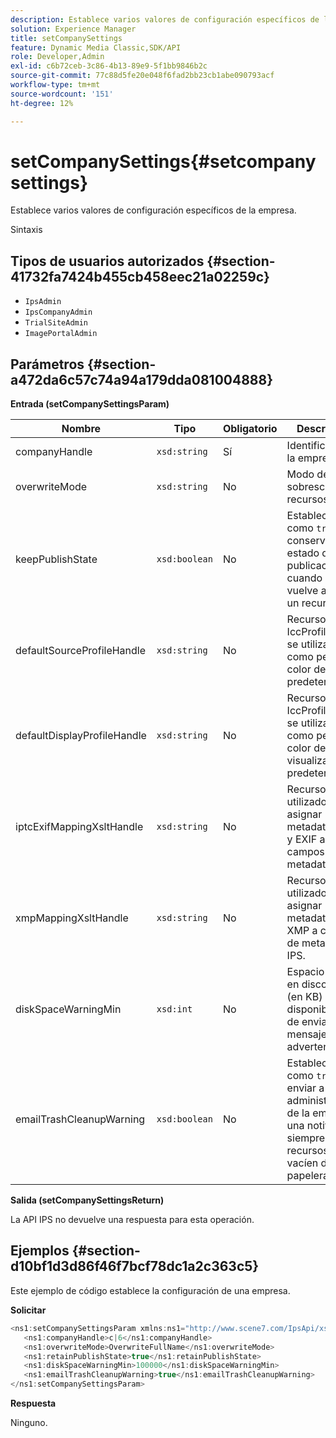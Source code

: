 ```yaml
---
description: Establece varios valores de configuración específicos de la empresa.
solution: Experience Manager
title: setCompanySettings
feature: Dynamic Media Classic,SDK/API
role: Developer,Admin
exl-id: c6b72ceb-3c86-4b13-89e9-5f1bb9846b2c
source-git-commit: 77c88d5fe20e048f6fad2bb23cb1abe090793acf
workflow-type: tm+mt
source-wordcount: '151'
ht-degree: 12%

---
```


# setCompanySettings{#setcompanysettings}

Establece varios valores de configuración específicos de la empresa.

Sintaxis

## Tipos de usuarios autorizados {#section-41732fa7424b455cb458eec21a02259c}

* `IpsAdmin`
* `IpsCompanyAdmin`
* `TrialSiteAdmin`
* `ImagePortalAdmin`

## Parámetros {#section-a472da6c57c74a94a179dda081004888}

**Entrada (setCompanySettingsParam)**

| Nombre | Tipo | Obligatorio | Descripción |
|---|---|---|---|
| companyHandle | `xsd:string` | Sí | Identificador de la empresa. |
| overwriteMode | `xsd:string` | No | Modo de sobrescritura de recursos. |
| keepPublishState | `xsd:boolean` | No | Establecer como `true` para conservar el estado de publicación cuando se vuelve a cargar un recurso. |
| defaultSourceProfileHandle | `xsd:string` | No | Recurso IccProfile que se utilizará como perfil de color de origen predeterminado. |
| defaultDisplayProfileHandle | `xsd:string` | No | Recurso IccProfile que se utilizará como perfil de color de visualización predeterminado. |
| iptcExifMappingXsltHandle | `xsd:string` | No | Recurso XSL utilizado para asignar metadatos IPTC y EXIF a campos de metadatos IPS. |
| xmpMappingXsltHandle | `xsd:string` | No | Recurso XSL utilizado para asignar metadatos de XMP a campos de metadatos IPS. |
| diskSpaceWarningMin | `xsd:int` | No | Espacio mínimo en disco libre (en KB) disponible antes de enviar un mensaje de advertencia. |
| emailTrashCleanupWarning | `xsd:boolean` | No | Establecer como `true` para enviar a los administradores de la empresa una notificación siempre que los recursos se vacíen de la papelera. |

**Salida (setCompanySettingsReturn)**

La API IPS no devuelve una respuesta para esta operación.

## Ejemplos {#section-d10bf1d3d86f46f7bcf78dc1a2c363c5}

Este ejemplo de código establece la configuración de una empresa.

**Solicitar**

```java
<ns1:setCompanySettingsParam xmlns:ns1="http://www.scene7.com/IpsApi/xsd/2008-01-15">
   <ns1:companyHandle>c|6</ns1:companyHandle>
   <ns1:overwriteMode>OverwriteFullName</ns1:overwriteMode>
   <ns1:retainPublishState>true</ns1:retainPublishState>
   <ns1:diskSpaceWarningMin>100000</ns1:diskSpaceWarningMin>
   <ns1:emailTrashCleanupWarning>true</ns1:emailTrashCleanupWarning>
</ns1:setCompanySettingsParam>
```

**Respuesta**

Ninguno.
